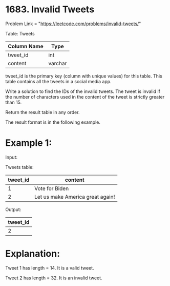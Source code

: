 # 1683. Invalid Tweets


Problem Link = "https://leetcode.com/problems/invalid-tweets/"

Table: Tweets

| Column Name | Type    |
|-------------|---------|
| tweet_id    | int     |
| content     | varchar |


tweet_id is the primary key (column with unique values) for this table.
This table contains all the tweets in a social media app.
 

Write a solution to find the IDs of the invalid tweets. The tweet is invalid if the number of characters used in the content of the tweet is strictly greater than 15.

Return the result table in any order.

The result format is in the following example.

 

# Example 1:

Input: 

Tweets table:

| tweet_id | content                          |
|----------|----------------------------------|
| 1        | Vote for Biden                   |
| 2        | Let us make America great again! |


Output: 

| tweet_id |
|----------|
| 2        |

# Explanation: 

Tweet 1 has length = 14. It is a valid tweet.

Tweet 2 has length = 32. It is an invalid tweet.

